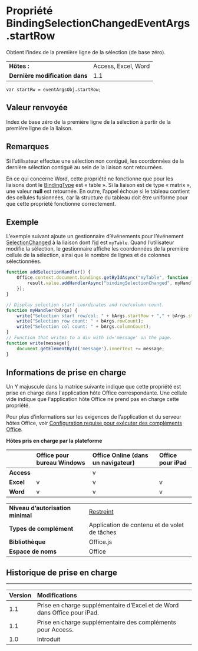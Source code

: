 
# <a name="bindingselectionchangedeventargs.startrow-property"></a>Propriété BindingSelectionChangedEventArgs.startRow
Obtient l’index de la première ligne de la sélection (de base zéro).

|||
|:-----|:-----|
|**Hôtes :**|Access, Excel, Word|
|**Dernière modification dans**|1.1|

```
var startRw = eventArgsObj.startRow;
```


## <a name="return-value"></a>Valeur renvoyée

Index de base zéro de la première ligne de la sélection à partir de la première ligne de la liaison.


## <a name="remarks"></a>Remarques

Si l’utilisateur effectue une sélection non contiguë, les coordonnées de la dernière sélection contiguë au sein de la liaison sont retournées. 

En ce qui concerne Word, cette propriété ne fonctionne que pour les liaisons dont le [BindingType](../../reference/shared/bindingtype-enumeration.md) est « table ». Si la liaison est de type « matrix », une valeur **null** est retournée. En outre, l’appel échoue si le tableau contient des cellules fusionnées, car la structure du tableau doit être uniforme pour que cette propriété fonctionne correctement.


## <a name="example"></a>Exemple

L’exemple suivant ajoute un gestionnaire d’événements pour l’événement [SelectionChanged](../../reference/shared/binding.bindingselectionchangedevent.md) à la liaison dont l’[id](../../reference/shared/binding.id.md) est `myTable`. Quand l’utilisateur modifie la sélection, le gestionnaire affiche les coordonnées de la première cellule de la sélection, ainsi que le nombre de lignes et de colonnes sélectionnées.


```js
function addSelectionHandler() {
    Office.context.document.bindings.getByIdAsync("myTable", function (result) {
        result.value.addHandlerAsync("bindingSelectionChanged", myHandler);
    });
}

// Display selection start coordinates and row/column count.
function myHandler(bArgs) {
    write("Selection start row/col: " + bArgs.startRow + "," + bArgs.startColumn);
    write("Selection row count: " + bArgs.rowCount);
    write("Selection col count: " + bArgs.columnCount);
}
// Function that writes to a div with id='message' on the page.
function write(message){
    document.getElementById('message').innerText += message; 
}
```


## <a name="support-details"></a>Informations de prise en charge


Un Y majuscule dans la matrice suivante indique que cette propriété est prise en charge dans l'application hôte Office correspondante. Une cellule vide indique que l'application hôte Office ne prend pas en charge cette propriété.

Pour plus d’informations sur les exigences de l’application et du serveur hôtes Office, voir [Configuration requise pour exécuter des compléments Office](../../docs/overview/requirements-for-running-office-add-ins.md).


**Hôtes pris en charge par la plateforme**


||**Office pour bureau Windows**|**Office Online (dans un navigateur)**|**Office pour iPad**|
|:-----|:-----|:-----|:-----|
|**Access**||v||
|**Excel**|v|v|v|
|**Word**|v|v|v|

|||
|:-----|:-----|
|**Niveau d’autorisation minimal**|[Restreint](../../docs/develop/requesting-permissions-for-api-use-in-content-and-task-pane-add-ins.md)|
|**Types de complément**|Application de contenu et de volet de tâches|
|**Bibliothèque**|Office.js|
|**Espace de noms**|Office|

## <a name="support-history"></a>Historique de prise en charge





****


|**Version**|**Modifications**|
|:-----|:-----|
|1.1|Prise en charge supplémentaire d’Excel et de Word dans Office pour iPad.|
|1.1|Prise en charge supplémentaire des compléments pour Access.|
|1.0|Introduit|
